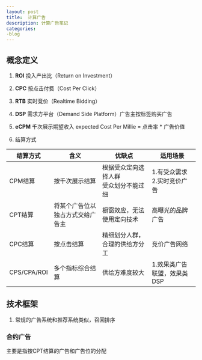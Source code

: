 ```yaml
---
layout: post
title:  计算广告
description: 计算广告笔记
categories:
-blog
---
```



## 概念定义

1. **ROI**  投入产出比（Return on Investment）
2. **CPC**  按点击付费（Cost Per Click）
3. **RTB**  实时竞价（Realtime Bidding）
4. **DSP**  需求方平台（Demand Side Platform）广告主按标签购买广告    
5. **eCPM**  千次展示期望收入 expected Cost Per Millie = 点击率 * 广告价值  





6. 结算方式


结算方式|含义|优缺点|适用场景
--|--|--|--
CPM结算|按千次展示结算|根据受众定向选择人群<br>受众划分不能过细|1.有受众需求<br>2.实时竞价广告
CPT结算|将某个广告位以独占方式交给广告主|橱窗效应，无法使用定向技术|高曝光的品牌广告
CPC结算|按点击结算|精细划分人群，合理的供给方分工|竞价广告网络
CPS/CPA/ROI|多个指标综合结算|供给方难度较大|1.效果类广告联盟，效果类DSP


## 技术框架
1. 常规的广告系统和推荐系统类似，召回排序

### 合约广告
主要是指按CPT结算的广告和广告位的分配

